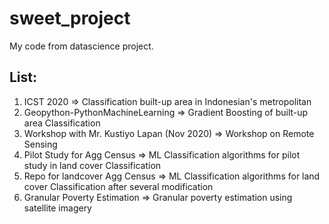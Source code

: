 # sweet_project
My code from datascience project.

## List:
1. ICST 2020 => Classification built-up area in Indonesian's metropolitan
2. Geopython-PythonMachineLearning => Gradient Boosting of built-up area Classification
3. Workshop with Mr. Kustiyo Lapan (Nov 2020) => Workshop on Remote Sensing
4. Pilot Study for Agg Census => ML Classification algorithms for pilot study in land cover Classification
5. Repo for landcover Agg Census => ML Classification algorithms for land cover Classification after several modification
6. Granular Poverty Estimation => Granular poverty estimation using satellite imagery

